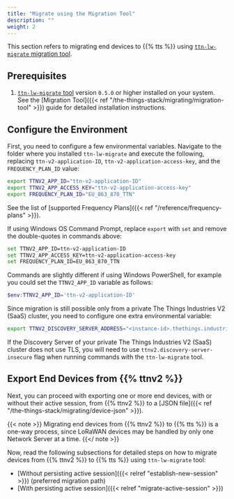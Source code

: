 ```yaml
---
title: "Migrate using the Migration Tool"
description: ""
weight: 2
---
```


This section refers to migrating end devices to {{% tts %}} using [`ttn-lw-migrate` migration tool](https://github.com/TheThingsNetwork/lorawan-stack-migrate). 

<!--more-->

## Prerequisites

1. [`ttn-lw-migrate` tool](https://github.com/TheThingsNetwork/lorawan-stack-migrate) version `0.5.0` or higher installed on your system. See the [Migration Tool]({{< ref "/the-things-stack/migrating/migration-tool" >}}) guide for detailed installation instructions.

## Configure the Environment

First, you need to configure a few environmental variables. Navigate to the folder where you installed `ttn-lw-migrate` and execute the following, replacing `ttn-v2-application-ID`, `ttn-v2-application-access-key`, and the `FREQUENCY_PLAN_ID` value:

```bash
export TTNV2_APP_ID="ttn-v2-application-ID"
export TTNV2_APP_ACCESS_KEY="ttn-v2-application-access-key"
export FREQUENCY_PLAN_ID="EU_863_870_TTN"
```

See the list of [supported Frequency Plans]({{< ref "/reference/frequency-plans" >}}).

If using Windows OS Command Prompt, replace `export` with `set` and remove the double-quotes in commands above:

```bash
set TTNV2_APP_ID=ttn-v2-application-ID
set TTNV2_APP_ACCESS_KEY=ttn-v2-application-access-key
set FREQUENCY_PLAN_ID=EU_863_870_TTN
```

Commands are slightly different if using Windows PowerShell, for example you could set the `TTNV2_APP_ID` variable as follows:

```powershell
$env:TTNV2_APP_ID='ttn-v2-application-ID'
```

Since migration is still possible only from a private The Things Industries V2 (SaaS) cluster, you need to configure one extra environmental variable:

```bash
export TTNV2_DISCOVERY_SERVER_ADDRESS="<instance-id>.thethings.industries:1900"
```

If the Discovery Server of your private The Things Industries V2 (SaaS) cluster does not use TLS, you will need to use `ttnv2.discovery-server-insecure` flag when running commands with the `ttn-lw-migrate` tool.

## Export End Devices from {{% ttnv2 %}}

Next, you can proceed with exporting one or more end devices, with or without their active session, from {{% ttnv2 %}} to a [JSON file]({{< ref "/the-things-stack/migrating/device-json" >}}).

{{< note >}} Migrating end devices from {{% ttnv2 %}} to {{% tts %}} is a one-way process, since LoRaWAN devices may be handled by only one Network Server at a time. {{</ note >}}

Now, read the following subsections for detailed steps on how to migrate devices from {{% ttnv2 %}} to {{% tts %}} using `ttn-lw-migrate` tool:

- [Without persisting active session]({{< relref "establish-new-session" >}}) (preferred migration path)
- [With persisting active session]({{< relref "migrate-active-session" >}})
